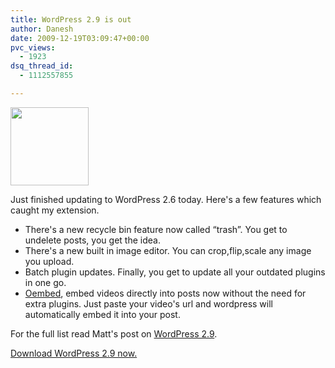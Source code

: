 ```yaml
---
title: WordPress 2.9 is out
author: Danesh
date: 2009-12-19T03:09:47+00:00
pvc_views:
  - 1923
dsq_thread_id:
  - 1112557855

---
```

<img loading="lazy" class="alignnone size-full wp-image-781" title="WordPress" src="/wp-content/uploads/2008/08/wordpresslogo.jpg" alt="" width="125" height="125" />

Just finished updating to WordPress 2.6 today. Here's a few features which caught my extension.

  * There's a new recycle bin feature now called &#8220;trash&#8221;. You get to undelete posts, you get the idea.
  * There's a new built in image editor. You can crop,flip,scale any image you upload.
  * Batch plugin updates. Finally, you get to update all your outdated plugins in one go.
  * [Oembed][1], embed videos directly into posts now without the need for extra plugins. Just paste your video's url and wordpress will automatically embed it into your post.

For the full list read Matt's post on [WordPress 2.9][2].

[Download WordPress 2.9 now.][3]

 [1]: http://codex.wordpress.org/Embeds
 [2]: http://wordpress.org/development/2009/12/wordpress-2-9/
 [3]: http://wordpress.org/download/